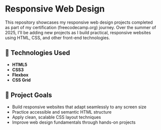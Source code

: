 # Responsive Web Design
This repository showcases my responsive web design projects completed as part of my certification (freecodecamp.org) journey. Over the summer of 2025, I'll be adding new projects as I build practical, responsive websites using HTML, CSS, and other front-end technologies.  

## 🧰 Technologies Used

- **HTML5**
- **CSS3**
- **Flexbox**
- **CSS Grid**

## 🧱 Project Goals

- Build responsive websites that adapt seamlessly to any screen size
- Practice accessible and semantic HTML structure
- Apply clean, scalable CSS layout techniques
- Improve web design fundamentals through hands-on projects
